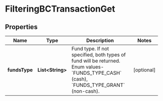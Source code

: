 # FilteringBCTransactionGet

## Properties
Name | Type | Description | Notes
------------ | ------------- | ------------- | -------------
**fundsType** | **List&lt;String&gt;** | Fund type. If not specified, both types of fund will be returned. Enum values- &#x60;FUNDS_TYPE_CASH&#x60; (cash), &#x60;FUNDS_TYPE_GRANT&#x60; (non-cash). |  [optional]
